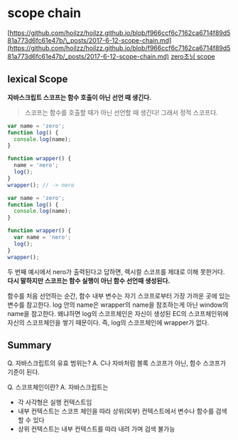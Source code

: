 # scope chain

[https://github.com/hoilzz/hoilzz.github.io/blob/f966ccf6c7162ca6714f89d581a773d6fc61e47b/\_posts/2017-6-12-scope-chain.md](https://github.com/hoilzz/hoilzz.github.io/blob/f966ccf6c7162ca6714f89d581a773d6fc61e47b/_posts/2017-6-12-scope-chain.md)
[zero초님 scope](https://www.zerocho.com/category/JavaScript/post/5740531574288ebc5f2ba97e)

## lexical Scope

**자바스크립트 스코프는 함수 호출이 아닌 선언 때 생긴다.**

> 스코프는 함수를 호출할 때가 아닌 선언할 때 생긴다! 그래서 정적 스코프다.

```js
var name = 'zero';
function log() {
  console.log(name);
}

function wrapper() {
  name = 'nero';
  log();
}
wrapper(); // -> nero
```

```js
var name = 'zero';
function log() {
  console.log(name);
}

function wrapper() {
  var name = 'nero';
  log();
}
wrapper();
```

두 번째 예시에서 nero가 출력된다고 답하면, 렉시컬 스코프를 제대로 이해 못한거다. **다시 말하지만 스코프는 함수 실행이 아닌 함수 선언때 생성된다.**

함수를 처음 선언하는 순간, 함수 내부 변수는 자기 스코프로부터 가장 가까운 곳에 있는 변수를 참고한다. log 안의 name은 wrapper의 name을 참조하는게 아닌 window의 name을 참고한다. 왜냐하면 log의 스코프체인은 자신이 생성된 EC의 스코프체인위에 자신의 스코프체인을 쌓기 때문이다. 즉, log의 스코프체인에 wrapper가 없다.

## Summary

Q. 자바스크립트의 유효 범위는?
A. C나 자바처럼 블록 스코프가 아닌, 함수 스코프가 기준이 된다.

Q. 스코프체인이란?
A. 자바스크립트는

- 각 사각형은 실행 컨텍스트임
- 내부 컨텍스트는 스코프 체인을 따라 상위(외부) 컨텍스트에서 변수나 함수를 검색할 수 있다
- 상위 컨텍스트는 내부 컨텍스트를 따라 내려 가며 검색 불가능
